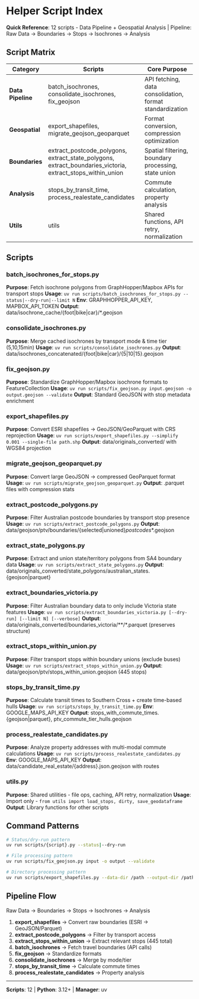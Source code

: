 # Helper Script Index

**Quick Reference**: 12 scripts - Data Pipeline + Geospatial Analysis | Pipeline: Raw Data → Boundaries → Stops → Isochrones → Analysis

## Script Matrix

| Category | Scripts | Core Purpose |
|----------|---------|-------------|
| **Data Pipeline** | batch_isochrones, consolidate_isochrones, fix_geojson | API fetching, data consolidation, format standardization |
| **Geospatial** | export_shapefiles, migrate_geojson_geoparquet | Format conversion, compression optimization |
| **Boundaries** | extract_postcode_polygons, extract_state_polygons, extract_boundaries_victoria, extract_stops_within_union | Spatial filtering, boundary processing, state union |
| **Analysis** | stops_by_transit_time, process_realestate_candidates | Commute calculation, property analysis |
| **Utils** | utils | Shared functions, API retry, normalization |

## Scripts

### batch_isochrones_for_stops.py

**Purpose**: Fetch isochrone polygons from GraphHopper/Mapbox APIs for transport stops
**Usage**: `uv run scripts/batch_isochrones_for_stops.py --status|--dry-run|--limit N`
**Env**: GRAPHHOPPER_API_KEY, MAPBOX_API_TOKEN
**Output**: data/isochrone_cache/{foot|bike|car}/*.geojson

### consolidate_isochrones.py

**Purpose**: Merge cached isochrones by transport mode & time tier (5,10,15min)
**Usage**: `uv run scripts/consolidate_isochrones.py`
**Output**: data/isochrones_concatenated/{foot|bike|car}/{5|10|15}.geojson

### fix_geojson.py

**Purpose**: Standardize GraphHopper/Mapbox isochrone formats to FeatureCollection
**Usage**: `uv run scripts/fix_geojson.py input.geojson -o output.geojson --validate`
**Output**: Standard GeoJSON with stop metadata enrichment

### export_shapefiles.py

**Purpose**: Convert ESRI shapefiles → GeoJSON/GeoParquet with CRS reprojection
**Usage**: `uv run scripts/export_shapefiles.py --simplify 0.001 --single-file path.shp`
**Output**: data/originals_converted/ with WGS84 projection

### migrate_geojson_geoparquet.py

**Purpose**: Convert large GeoJSON → compressed GeoParquet format
**Usage**: `uv run scripts/migrate_geojson_geoparquet.py`
**Output**: .parquet files with compression stats

### extract_postcode_polygons.py

**Purpose**: Filter Australian postcode boundaries by transport stop presence
**Usage**: `uv run scripts/extract_postcode_polygons.py`
**Output**: data/geojson/ptv/boundaries/{selected|unioned}_postcodes_*.geojson

### extract_state_polygons.py

**Purpose**: Extract and union state/territory polygons from SA4 boundary data
**Usage**: `uv run scripts/extract_state_polygons.py`
**Output**: data/originals_converted/state_polygons/australian_states.{geojson|parquet}

### extract_boundaries_victoria.py

**Purpose**: Filter Australian boundary data to only include Victoria state features
**Usage**: `uv run scripts/extract_boundaries_victoria.py [--dry-run] [--limit N] [--verbose]`
**Output**: data/originals_converted/boundaries_victoria/**/*.parquet (preserves structure)

### extract_stops_within_union.py

**Purpose**: Filter transport stops within boundary unions (exclude buses)
**Usage**: `uv run scripts/extract_stops_within_union.py`
**Output**: data/geojson/ptv/stops_within_union.geojson (445 stops)

### stops_by_transit_time.py

**Purpose**: Calculate transit times to Southern Cross + create time-based hulls
**Usage**: `uv run scripts/stops_by_transit_time.py`
**Env**: GOOGLE_MAPS_API_KEY
**Output**: stops_with_commute_times.{geojson|parquet}, ptv_commute_tier_hulls.geojson

### process_realestate_candidates.py

**Purpose**: Analyze property addresses with multi-modal commute calculations
**Usage**: `uv run scripts/process_realestate_candidates.py`
**Env**: GOOGLE_MAPS_API_KEY
**Output**: data/candidate_real_estate/{address}.json.geojson with routes

### utils.py

**Purpose**: Shared utilities - file ops, caching, API retry, normalization
**Usage**: Import only - `from utils import load_stops, dirty, save_geodataframe`
**Output**: Library functions for other scripts

## Command Patterns

```sh
# Status/dry-run pattern
uv run scripts/{script}.py --status|--dry-run

# File processing pattern  
uv run scripts/fix_geojson.py input -o output --validate

# Directory processing pattern
uv run scripts/export_shapefiles.py --data-dir /path --output-dir /path
```

## Pipeline Flow

Raw Data → Boundaries → Stops → Isochrones → Analysis

1. **export_shapefiles** → Convert raw boundaries (ESRI → GeoJSON/Parquet)
2. **extract_postcode_polygons** → Filter by transport access
3. **extract_stops_within_union** → Extract relevant stops (445 total)
4. **batch_isochrones** → Fetch travel boundaries (API calls)
5. **fix_geojson** → Standardize formats
6. **consolidate_isochrones** → Merge by mode/tier
7. **stops_by_transit_time** → Calculate commute times
8. **process_realestate_candidates** → Property analysis

---
**Scripts**: 12 | **Python**: 3.12+ | **Manager**: uv
